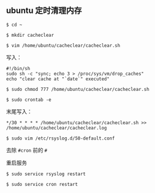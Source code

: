 ## ubuntu 定时清理内存
```
$ cd ~ 
```
```
$ mkdir cacheclear
```
```
$ vim /home/ubuntu/cacheclear/cacheclear.sh
```

写入：
```
#!/bin/sh  
sudo sh -c "sync; echo 3 > /proc/sys/vm/drop_caches"  
echo "clear cache at "`date`" executed" 
```
```
$ sudo chmod 777 /home/ubuntu/cacheclear/cacheclear.sh
```
```
$ sudo crontab -e
```
末尾写入：
```
*/30 * * * * /home/ubuntu/cacheclear/cacheclear.sh >> /home/ubuntu/cacheclear/cacheclear.log
```
```
$ sudo vim /etc/rsyslog.d/50-default.conf  
```
去除 `#cron` 前的 `#`

重启服务
```
$ sudo service rsyslog restart
```
```
$ sudo service cron restart
```
